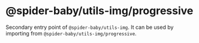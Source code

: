 # @spider-baby/utils-img/progressive

Secondary entry point of `@spider-baby/utils-img`. It can be used by importing from `@spider-baby/utils-img/progressive`.
